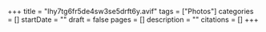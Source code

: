 +++
title = "Ihy7tg6fr5de4sw3se5drft6y.avif"
tags = ["Photos"]
categories = []
startDate = ""
draft = false
pages = []
description = ""
citations = []
+++
